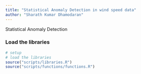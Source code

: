 ```yaml
---
title: "Statistical Anomaly Detection in wind speed data"
author: "Sharath Kumar Dhamodaran"
---
```


Statistical Anomaly Detection

### Load the libraries

```r
# setup 
# load the libraries 
source("scripts/libraries.R")
source("scripts/functions/functions.R")
```

